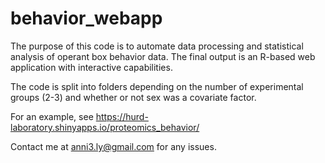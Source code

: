 # behavior_webapp
The purpose of this code is to automate data processing and statistical analysis of operant box behavior data. The final output is an R-based web application with interactive capabilities. 

The code is split into folders depending on the number of experimental groups (2-3) and whether or not sex was a covariate factor. 

For an example, see https://hurd-laboratory.shinyapps.io/proteomics_behavior/

Contact me at anni3.ly@gmail.com for any issues.
